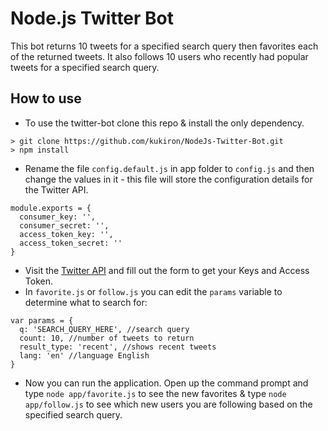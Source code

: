 # Node.js Twitter Bot

This bot returns 10 tweets for a specified search query then favorites each of the returned tweets. It also follows 10 users who recently had popular tweets for a specified search query.

## How to use
* To use the twitter-bot clone this repo & install the only dependency.
```
> git clone https://github.com/kukiron/NodeJs-Twitter-Bot.git
> npm install
```
* Rename the file <code>config.default.js</code> in app folder to <code>config.js</code> and then change the values in it - this file will store the configuration details for the Twitter API.
```
module.exports = {
  consumer_key: '',
  consumer_secret: '',
  access_token_key: '',
  access_token_secret: ''
}
```
* Visit the [Twitter API](https://apps.twitter.com/app/new) and fill out the form to get your Keys and Access Token.
* In <code>favorite.js</code> or <code>follow.js</code> you can edit the <code>params</code> variable to determine what to search for:
```
var params = {
  q: 'SEARCH_QUERY_HERE', //search query
  count: 10, //number of tweets to return
  result_type: 'recent', //shows recent tweets
  lang: 'en' //language English
}
```
* Now you can run the application. Open up the command prompt and type <code>node app/favorite.js</code> to see the new favorites & type <code>node app/follow.js</code> to see which new users you are following based on the specified search query.
